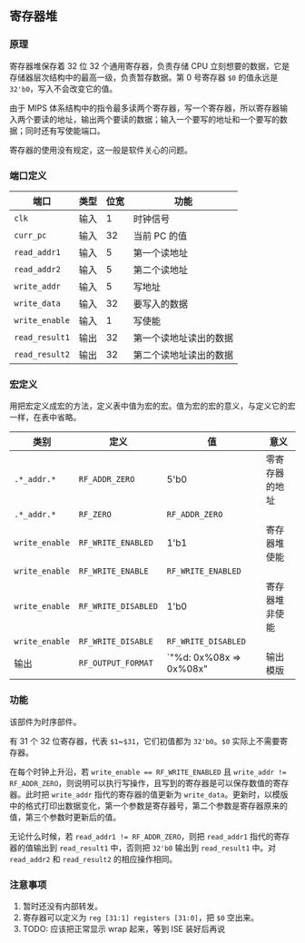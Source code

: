 ## 寄存器堆

### 原理

寄存器堆保存着 32 位 32 个通用寄存器，负责存储 CPU 立刻想要的数据，它是存储器层次结构中的最高一级，负责暂存数据。第 0 号寄存器 `$0` 的值永远是 `32'b0`，写入不会改变它的值。

由于 MIPS 体系结构中的指令最多读两个寄存器，写一个寄存器，所以寄存器输入两个要读的地址，输出两个要读的数据；输入一个要写的地址和一个要写的数据；同时还有写使能端口。

寄存器的使用没有规定，这一般是软件关心的问题。

### 端口定义

端口 | 类型 | 位宽 | 功能 
--- | --- | --- | ---
`clk` | 输入 | 1 | 时钟信号
`curr_pc` | 输入 | 32 | 当前 PC 的值
`read_addr1` | 输入 | 5 | 第一个读地址
`read_addr2` | 输入 | 5 | 第二个读地址
`write_addr` | 输入 | 5 | 写地址
`write_data` | 输入 | 32 | 要写入的数据
`write_enable` | 输入 | 1 | 写使能
`read_result1` | 输出 | 32 | 第一个读地址读出的数据
`read_result2` | 输出 | 32 | 第二个读地址读出的数据

### 宏定义

用把宏定义成宏的方法，定义表中值为宏的宏。值为宏的宏的意义，与定义它的宏一样，在表中省略。

类别 | 定义 | 值 | 意义
--- | --- | --- | ---
`.*_addr.*` | `RF_ADDR_ZERO` | 5'b0 | 零寄存器的地址
`.*_addr.*` | `RF_ZERO` | `RF_ADDR_ZERO` | 
`write_enable` | `RF_WRITE_ENABLED` | 1'b1 | 寄存器堆使能
`write_enable` | `RF_WRITE_ENABLE` | `RF_WRITE_ENABLED` | 
`write_enable` | `RF_WRITE_DISABLED` | 1'b0 | 寄存器堆非使能
`write_enable` | `RF_WRITE_DISABLE` | `RF_WRITE_DISABLED` | 
输出 | `RF_OUTPUT_FORMAT` | `"%d: 0x%08x => 0x%08x" | 输出模版

### 功能

该部件为时序部件。

有 31 个 32 位寄存器，代表 `$1`~`$31`，它们初值都为 `32'b0`。`$0` 实际上不需要寄存器。

在每个时钟上升沿，若 `write_enable == RF_WRITE_ENABLED` 且 `write_addr != RF_ADDR_ZERO`，则说明可以执行写操作，且写到的寄存器是可以保存数值的寄存器。此时把 `write_addr` 指代的寄存器的值更新为 `write_data`。更新时，以模版中的格式打印出数据变化，第一个参数是寄存器号，第二个参数是寄存器原来的值，第三个参数时更新后的值。

无论什么时候，若 `read_addr1 != RF_ADDR_ZERO`，则把 `read_addr1` 指代的寄存器的值输出到 `read_result1` 中，否则把 `32'b0` 输出到 `read_result1` 中。对 `read_addr2` 和 `read_result2` 的相应操作相同。

### 注意事项

1. 暂时还没有内部转发。
2. 寄存器可以定义为 `reg [31:1] registers [31:0]`，把 `$0` 空出来。
3. TODO: 应该把正常显示 wrap 起来，等到 ISE 装好后再说

